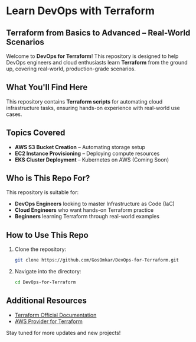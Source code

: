 # Learn DevOps with Terraform

## Terraform from Basics to Advanced – Real-World Scenarios

Welcome to **DevOps for Terraform**! This repository is designed to help DevOps engineers and cloud enthusiasts learn **Terraform** from the ground up, covering real-world, production-grade scenarios.

## What You'll Find Here
This repository contains **Terraform scripts** for automating cloud infrastructure tasks, ensuring hands-on experience with real-world use cases.

## Topics Covered
- **AWS S3 Bucket Creation** – Automating storage setup
- **EC2 Instance Provisioning** – Deploying compute resources
- **EKS Cluster Deployment** – Kubernetes on AWS (Coming Soon)

## Who is This Repo For?
This repository is suitable for:
- **DevOps Engineers** looking to master Infrastructure as Code (IaC)
- **Cloud Engineers** who want hands-on Terraform practice
- **Beginners** learning Terraform through real-world examples

## How to Use This Repo
1. Clone the repository:
   ```sh
   git clone https://github.com/GosOmkar/DevOps-for-Terraform.git
   ```
2. Navigate into the directory:
   ```sh
   cd DevOps-for-Terraform
   ```

## Additional Resources
- [Terraform Official Documentation](https://developer.hashicorp.com/terraform/docs)
- [AWS Provider for Terraform](https://registry.terraform.io/providers/hashicorp/aws/latest/docs)

Stay tuned for more updates and new projects!


